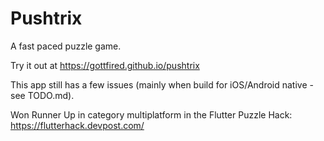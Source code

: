 # Pushtrix

A fast paced puzzle game.

Try it out at https://gottfired.github.io/pushtrix

This app still has a few issues (mainly when build for iOS/Android native - see TODO.md).

Won Runner Up in category multiplatform in the Flutter Puzzle Hack: https://flutterhack.devpost.com/
